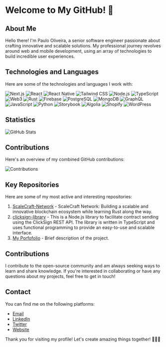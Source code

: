 # Welcome to My GitHub! 🚀

## About Me

Hello there! I'm Paulo Oliveira, a senior software engineer passionate about crafting innovative and scalable solutions. My professional journey revolves around web and mobile development, using an array of technologies to build incredible user experiences.

## Technologies and Languages

Here are some of the technologies and languages I work with:

![Next.js](https://img.shields.io/badge/-Next.js-000000?style=flat&logo=next.js)
![React](https://img.shields.io/badge/-React-61DAFB?style=flat&logo=react)
![React Native](https://img.shields.io/badge/-React%20Native-61DAFB?style=flat&logo=react)
![Tailwind CSS](https://img.shields.io/badge/-Tailwind%20CSS-38B2AC?style=flat&logo=tailwind-css)
![Node.js](https://img.shields.io/badge/-Node.js-339933?style=flat&logo=node.js)
![TypeScript](https://img.shields.io/badge/-TypeScript-3178C6?style=flat&logo=typescript)
![Web3](https://img.shields.io/badge/-Web3-F16822?style=flat&logo=ethereum)
![Rust](https://img.shields.io/badge/-Rust-000000?style=flat&logo=rust)
![Firebase](https://img.shields.io/badge/-Firebase-FFCA28?style=flat&logo=firebase)
![PostgreSQL](https://img.shields.io/badge/-PostgreSQL-336791?style=flat&logo=postgresql)
![MongoDB](https://img.shields.io/badge/-MongoDB-47A248?style=flat&logo=mongodb)
![GraphQL](https://img.shields.io/badge/-GraphQL-E10098?style=flat&logo=graphql)
![JavaScript](https://img.shields.io/badge/-JavaScript-F7DF1E?style=flat&logo=javascript)
![Python](https://img.shields.io/badge/-Python-3776AB?style=flat&logo=python)
![Storybook](https://img.shields.io/badge/-Storybook-FF4785?style=flat&logo=storybook)
![Algolia](https://img.shields.io/badge/-Algolia-5468FF?style=flat&logo=algolia)
![Shopify](https://img.shields.io/badge/-Shopify-7AB55C?style=flat&logo=shopify)
![WordPress](https://img.shields.io/badge/-WordPress-21759B?style=flat&logo=wordpress)

## Statistics

![GitHub Stats](https://github-readme-stats.vercel.app/api?username=PauloHSOliveira&show_icons=true&theme=dark&include_all_commits=true)

## Contributions

Here's an overview of my combined GitHub contributions:

![Contributions](https://github-readme-streak-stats.herokuapp.com/?user=PauloHSOliveira&theme=dark&include_all_commits=true)

## Key Repositories

Here are some of my most active and interesting repositories:

1. [ScaleCraft-Network](https://github.com/PauloHSOliveira/ScaleCraft-Network) - ScaleCraft Network: Building a scalable and innovative blockchain ecosystem while learning Rust along the way.
2. [clicksign-library](https://github.com/PauloHSOliveira/clicksign-library) - This is a Node.js library to facilitate contract sending using the ClickSign REST API. The library is written in TypeScript and uses functional programming to provide an easy-to-use and scalable interface.
3. [My Porfofolio](https://github.com/PauloHSOliveira/new-portfolio) - Brief description of the project.

## Contributions

I contribute to the open-source community and am always seeking ways to learn and share knowledge. If you're interested in collaborating or have any questions about my projects, feel free to get in touch!

## Contact

You can find me on the following platforms:

- [Email](mailto:contato@pholiveira.dev)
- [LinkedIn](https://www.linkedin.com/in/paulo-oliveira-ph/)
- [Twitter](https://twitter.com/pholiveiradev)
- [Website](https://pholiveira.dev)

Thank you for visiting my profile! Let's create amazing things together! 👨‍💻🌟
